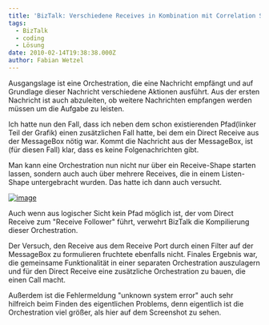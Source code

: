 ```yaml
---
title: 'BizTalk: Verschiedene Receives in Kombination mit Correlation Sets'
tags:
  - BizTalk
  - coding
  - Lösung
date: 2010-02-14T19:38:38.000Z
author: Fabian Wetzel
---
```


Ausgangslage ist eine Orchestration, die eine Nachricht empfängt und auf Grundlage dieser Nachricht verschiedene Aktionen ausführt. Aus der ersten Nachricht ist auch abzuleiten, ob weitere Nachrichten empfangen werden müssen um die Aufgabe zu leisten.

Ich hatte nun den Fall, dass ich neben dem schon existierenden Pfad(linker Teil der Grafik) einen zusätzlichen Fall hatte, bei dem ein Direct Receive aus der MessageBox nötig war. Kommt die Nachricht aus der MessageBox, ist (für diesen Fall) klar, dass es keine Folgenachrichten gibt.

Man kann eine Orchestration nun nicht nur über ein Receive-Shape starten lassen, sondern auch auch über mehrere Receives, die in einem Listen-Shape untergebracht wurden. Das hatte ich dann auch versucht.

[![image](image_thumb1.png "image")](image32.png) 

Auch wenn aus logischer Sicht kein Pfad möglich ist, der vom Direct Receive zum "Receive Follower" führt, verwehrt BizTalk die Kompilierung dieser Orchestration.

Der Versuch, den Receive aus dem Receive Port durch einen Filter auf der MessageBox zu formulieren fruchtete ebenfalls nicht. Finales Ergebnis war, die gemeinsame Funktionalität in einer separaten Orchestration auszulagern und für den Direct Receive eine zusätzliche Orchestration zu bauen, die einen Call macht.

Außerdem ist die Fehlermeldung "unknown system error" auch sehr hilfreich beim Finden des eigentlichen Problems, denn eigentlich ist die Orchestration viel größer, als hier auf dem Screenshot zu sehen.



